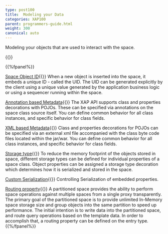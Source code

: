```yaml
---
type: post100
title:  Modeling your Data
categories: XAP100
parent: programmers-guide.html
weight: 300
canonical: auto
---
```




Modeling your objects that are used to interact with the space.


{{<wbr>}}

{{%fpanel%}}

[Space Object ID](./space-object-id-operations.html){{<wbr>}}
When a new object is inserted into the space, it embeds a unique ID - called the UID. The UID can be  generated explicitly  by the client using a unique value generated by the application business logic or using a sequencer running within the space.

[Annotation based Metadata](./pojo-annotation-overview.html){{<wbr>}}
The XAP API supports class  and properties decorations with POJOs. These can be specified via annotations on the space class source itself. You can define common behavior for all class instances, and specific behavior for class fields.

[XML based Metadata](./pojo-xml-metadata-overview.html){{<wbr>}}
Class and properties  decorations for POJOs  can be specified via an external xml file accompanied with the class byte code files located within the jar/war. You can define common behavior for all class instances, and specific behavior for class fields.

[Storage type](./storage-types-controlling-serialization.html){{<wbr>}}
To reduce the memory footprint of the objects stored in space, different storage types can be defined for individual properties of a space class.
Object properties can be assigned a storage type decoration which determines how it is serialized and stored in the space.

[Custom Serialization](./custom-serialization.html){{<wbr>}}
Controlling Serialization of embedded properties.

[Routing property](./routing-in-partitioned-spaces.html){{<wbr>}}
A partitioned space provides the ability to perform space operations against multiple spaces from a single proxy transparently. The primary goal of the partitioned space is to provide unlimited In-Memory space storage size and group objects into the same partition to speed up performance. The initial intention is to write data into the partitioned space, and route query operations based on the template data.
In order to accomplish that, a routing property  can be defined on the entry type.
{{%/fpanel%}}

